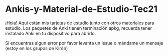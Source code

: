 # Ankis-y-Material-de-Estudio-Tec21
¡Hola! Aqui están mis tarjetas de estudio junto con otros materiales para estudio. 
Los paquetes de Anki tienen terminación apkg, recuerda tener instalado Anki en tu dispositivo para abrirlo. 

Si encuentras algun error por favor levanta un Issue o mándame un mensaje (estoy en los grupos de Kirón)
